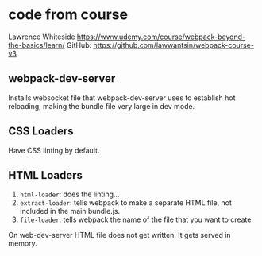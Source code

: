 # code from course
Lawrence Whiteside
https://www.udemy.com/course/webpack-beyond-the-basics/learn/
GitHub: https://github.com/lawwantsin/webpack-course-v3

## webpack-dev-server
Installs websocket file that webpack-dev-server uses to establish hot reloading, making the bundle file very large in dev mode.

## CSS Loaders
Have CSS linting by default.

## HTML Loaders
1. `html-loader`: does the linting...
1. `extract-loader`: tells webpack to make a separate HTML file, not included in the main bundle.js.
1. `file-loader`: tells webpack the name of the file that you want to create

On web-dev-server HTML file does not get written. It gets served in memory.
